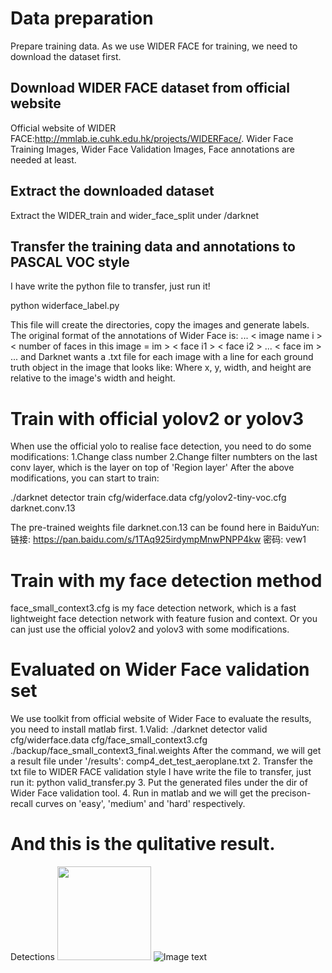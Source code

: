 # Data preparation
Prepare training data. As we use WIDER FACE for training, we need to download the dataset first.
## Download WIDER FACE dataset from official website
Official website of WIDER FACE:http://mmlab.ie.cuhk.edu.hk/projects/WIDERFace/.
Wider Face Training Images, Wider Face Validation Images, Face annotations are needed at least.


## Extract the downloaded dataset
Extract the WIDER_train and wider_face_split under /darknet

## Transfer the training data and annotations to PASCAL VOC style
I have write the python file to transfer, just run it!

python widerface_label.py

This file will create the directories, copy the images and generate labels. The original format of the annotations
of Wider Face is:
              ... 
              < image name i > 
              < number of faces in this image = im > 
              < face i1 > 
              < face i2 > 
              ... 
              < face im > 
              ... 
and Darknet wants a .txt file for each image with a line for each ground truth object in the image that looks like:
              <object-class> <x> <y> <width> <height>
Where x, y, width, and height are relative to the image's width and height. 
  
# Train with official yolov2 or yolov3
When use the official yolo to realise face detection, you need to do some modifications:
  1.Change class number
  2.Change filter numbters on the last conv layer, which is the layer on top of 'Region layer'
  After the above modifications, you can start to train:
  
  ./darknet detector train cfg/widerface.data cfg/yolov2-tiny-voc.cfg darknet.conv.13
  
  The pre-trained weights file darknet.con.13 can be found here in BaiduYun:
    链接: https://pan.baidu.com/s/1TAq925irdympMnwPNPP4kw 密码: vew1
  
  
# Train with my face detection method
  face_small_context3.cfg is my face detection network, which is a fast lightweight face detection network with feature fusion and context.
  Or you can just use the official yolov2 and yolov3 with some modifications. 

# Evaluated on Wider Face validation set
We use toolkit from official website of Wider Face to evaluate the results, you need to install matlab first.
1.Valid: ./darknet detector valid cfg/widerface.data cfg/face_small_context3.cfg ./backup/face_small_context3_final.weights
After the command, we will get a result file under '/results': comp4_det_test_aeroplane.txt
2. Transfer the txt file to WIDER FACE validation style
I have write the file to transfer, just run it:
  python valid_transfer.py
3. Put the generated files under the dir of Wider Face validation tool.
4. Run in matlab and we will get the precison-recall curves on 'easy', 'medium' and 'hard' respectively.

# And this is the qulitative result.

  Detections
<img width="150" height="150" src="https://raw.github.com/zlmo/face_detection/master/data/001.png"/>
![Image text](https://raw.github.com/zlmo/face_detection/master/data/001.png)
